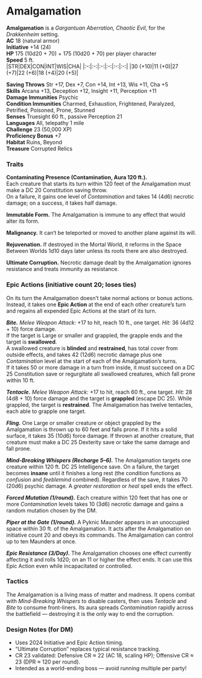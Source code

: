# Amalgamation

**Amalgamation** is a *Gargantuan Aberration, Chaotic Evil*, for the _Drakkenheim_ setting. <br>
**AC** 18 (natural armor) <br>
**Initiative** +14 (24) <br>
**HP** 175 (10d20 + 70) + 175 (10d20 + 70) per player character <br>
**Speed** 5 ft. <br>
|STR|DEX|CON|INT|WIS|CHA|
|:-:|:-:|:-:|:-:|:-:|:-:|
|30 (+10)|11 (+0)|27 (+7)|22 (+6)|18 (+4)|20 (+5)|

**Saving Throws** Str +17, Dex +7, Con +14, Int +13, Wis +11, Cha +5 <br>
**Skills** Arcana +13, Deception +12, Insight +11, Perception +11 <br>
**Damage Immunities** Psychic <br>
**Condition Immunities** Charmed, Exhaustion, Frightened, Paralyzed, Petrified, Poisoned, Prone, Stunned <br>
**Senses** Truesight 60 ft., passive Perception 21 <br>
**Languages** All, telepathy 1 mile <br>
**Challenge** 23 (50,000 XP) <br>
**Proficiency Bonus** +7 <br>
**Habitat** Ruins, Beyond <br>
**Treasure** Corrupted Relics

### Traits

**Contaminating Presence (Contamination, Aura 120 ft.).**  
Each creature that starts its turn within 120 feet of the Amalgamation must make a DC 20 Constitution saving throw.  
On a failure, it gains one level of *Contamination* and takes 14 (4d6) necrotic damage; on a success, it takes half damage.

**Immutable Form.** The Amalgamation is immune to any effect that would alter its form.  

**Malignancy.** It can’t be teleported or moved to another plane against its will.  

**Rejuvenation.** If destroyed in the Mortal World, it reforms in the Space Between Worlds 1d10 days later unless its roots there are also destroyed.  

**Ultimate Corruption.** Necrotic damage dealt by the Amalgamation ignores resistance and treats immunity as resistance.

### Epic Actions (initiative count 20; loses ties)
On its turn the Amalgamation doesn’t take normal actions or bonus actions. Instead, it takes one **Epic Action** at the end of each other creature’s turn and regains all expended Epic Actions at the start of its turn.

***Bite.*** *Melee Weapon Attack:* +17 to hit, reach 10 ft., one target. *Hit:* 36 (4d12 + 10) force damage.  
If the target is Large or smaller and grappled, the grapple ends and the target is **swallowed**.  
A swallowed creature is **blinded** and **restrained**, has total cover from outside effects, and takes 42 (12d6) necrotic damage plus one *Contamination* level at the start of each of the Amalgamation’s turns.  
If it takes 50 or more damage in a turn from inside, it must succeed on a DC 25 Constitution save or regurgitate all swallowed creatures, which fall prone within 10 ft.

***Tentacle.*** *Melee Weapon Attack:* +17 to hit, reach 60 ft., one target. *Hit:* 28 (4d8 + 10) force damage and the target is **grappled** (escape DC 25). While grappled, the target is **restrained**. The Amalgamation has twelve tentacles, each able to grapple one target.

***Fling.*** One Large or smaller creature or object grappled by the Amalgamation is thrown up to 60 feet and falls prone. If it hits a solid surface, it takes 35 (10d6) force damage. If thrown at another creature, that creature must make a DC 25 Dexterity save or take the same damage and fall prone.

***Mind-Breaking Whispers (Recharge 5–6).*** The Amalgamation targets one creature within 120 ft. DC 25 Intelligence save. On a failure, the target becomes **insane** until it finishes a long rest (the condition functions as *confusion* and *feeblemind* combined). Regardless of the save, it takes 70 (20d6) psychic damage. A *greater restoration* or *heal* spell ends the effect.

***Forced Mutation (1/round).*** Each creature within 120 feet that has one or more *Contamination* levels takes 10 (3d6) necrotic damage and gains a random mutation chosen by the DM.

***Piper at the Gate (1/round).*** A Pyknic Maunder appears in an unoccupied space within 30 ft. of the Amalgamation. It acts after the Amalgamation on initiative count 20 and obeys its commands. The Amalgamation can control up to ten Maunders at once.

***Epic Resistance (3/Day).*** The Amalgamation chooses one effect currently affecting it and rolls 1d20; on an 11 or higher the effect ends. It can use this Epic Action even while incapacitated or controlled.

### Tactics
The Amalgamation is a living mass of matter and madness. It opens combat with *Mind-Breaking Whispers* to disable casters, then uses *Tentacle* and *Bite* to consume front-liners. Its aura spreads *Contamination* rapidly across the battlefield — destroying it is the only way to end the corruption.

### Design Notes (for DM)
- Uses 2024 Initiative and Epic Action timing.  
- “Ultimate Corruption” replaces typical resistance tracking.  
- CR 23 validated: Defensive CR ≈ 22 (AC 18, scaling HP); Offensive CR ≈ 23 (DPR ≈ 120 per round).  
- Intended as a world-ending boss — avoid running multiple per party!
